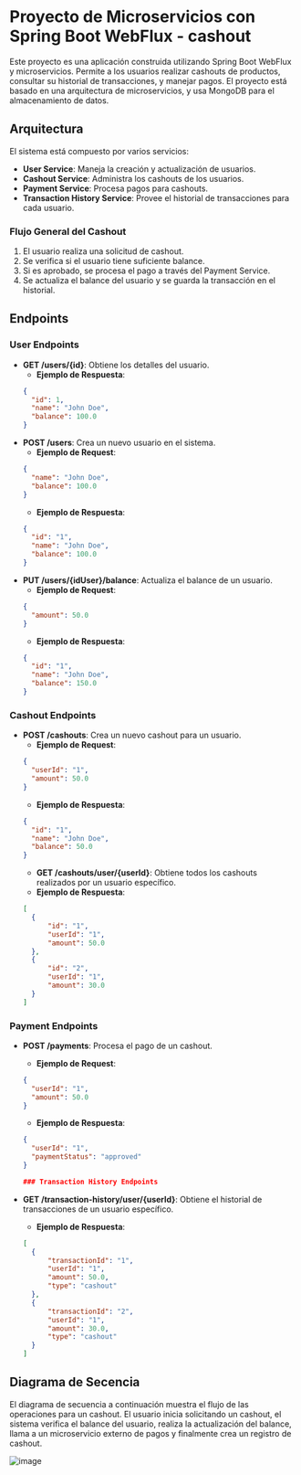 # Proyecto de Microservicios con Spring Boot WebFlux - cashout

Este proyecto es una aplicación construida utilizando Spring Boot WebFlux y microservicios. Permite a los usuarios realizar cashouts de productos, consultar su historial de transacciones, y manejar pagos. El proyecto está basado en una arquitectura de microservicios, y usa MongoDB para el almacenamiento de datos.

## Arquitectura

El sistema está compuesto por varios servicios:

- **User Service**: Maneja la creación y actualización de usuarios.
- **Cashout Service**: Administra los cashouts de los usuarios.
- **Payment Service**: Procesa pagos para cashouts.
- **Transaction History Service**: Provee el historial de transacciones para cada usuario.

### Flujo General del Cashout
1. El usuario realiza una solicitud de cashout.
2. Se verifica si el usuario tiene suficiente balance.
3. Si es aprobado, se procesa el pago a través del Payment Service.
4. Se actualiza el balance del usuario y se guarda la transacción en el historial.

## Endpoints

### User Endpoints
- **GET /users/{id}**: Obtiene los detalles del usuario.
  - **Ejemplo de Respuesta**:
  ```json
  {
    "id": 1,
    "name": "John Doe",
    "balance": 100.0
  }

- **POST /users**: Crea un nuevo usuario en el sistema.
  - **Ejemplo de Request**:
  ```json
  {
    "name": "John Doe",
    "balance": 100.0
  }
  ```
  - **Ejemplo de Respuesta**:
  ```json
  {
    "id": "1",
    "name": "John Doe",
    "balance": 100.0
  }
  ```
- **PUT /users/{idUser}/balance**: Actualiza el balance de un usuario.
  - **Ejemplo de Request**:
  ```json
  {
    "amount": 50.0
  }
  ```
  - **Ejemplo de Respuesta**:
  ```json
  {
    "id": "1",
    "name": "John Doe",
    "balance": 150.0
  }
  ```

### Cashout Endpoints
- **POST /cashouts**: Crea un nuevo cashout para un usuario.
  - **Ejemplo de Request**:
  ```json
  {
    "userId": "1",
    "amount": 50.0
  }
  ```
  - **Ejemplo de Respuesta**:
  ```json
  {
    "id": "1",
    "name": "John Doe",
    "balance": 50.0
  }
  ```
  - **GET /cashouts/user/{userId}**: Obtiene todos los cashouts realizados por un usuario específico.
  - **Ejemplo de Respuesta**:
  ```json
  [
    {
        "id": "1",
        "userId": "1",
        "amount": 50.0
    },
    {
        "id": "2",
        "userId": "1",
        "amount": 30.0
    }
  ]

### Payment Endpoints
- **POST /payments**: Procesa el pago de un cashout.
  - **Ejemplo de Request**:
  ```json
  {
    "userId": "1",
    "amount": 50.0
  }
  ```
  - **Ejemplo de Respuesta**:
  ```json
  {
    "userId": "1",
    "paymentStatus": "approved"
  }

  ### Transaction History Endpoints
- **GET /transaction-history/user/{userId}**: Obtiene el historial de transacciones de un usuario específico.
 
  - **Ejemplo de Respuesta**:
  ```json
  [
    {
        "transactionId": "1",
        "userId": "1",
        "amount": 50.0,
        "type": "cashout"
    },
    {
        "transactionId": "2",
        "userId": "1",
        "amount": 30.0,
        "type": "cashout"
    }
  ]

## Diagrama de Secencia

El diagrama de secuencia a continuación muestra el flujo de las operaciones para un cashout. El usuario inicia solicitando un cashout, el sistema verifica el balance del usuario, realiza la actualización del balance, llama a un microservicio externo de pagos y finalmente crea un registro de cashout.

![image](https://github.com/user-attachments/assets/86ef652b-a080-4101-a6c0-79393c68bcc5)

